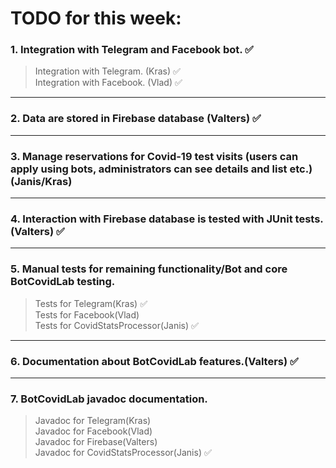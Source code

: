 # TODO for this week:
### 1. Integration with Telegram and Facebook bot. :white_check_mark: <br/>
> Integration with Telegram. (Kras) :white_check_mark: <br/>
> Integration with Facebook. (Vlad) :white_check_mark: <br/>
---
### 2. Data are stored in Firebase database (Valters) :white_check_mark: <br/>
---
### 3. Manage reservations for Covid-19 test visits (users can apply using bots, administrators can see details and list etc.)(Janis/Kras)<br/>
---
### 4. Interaction with Firebase database is tested with JUnit tests. (Valters) :white_check_mark: <br/>
---
### 5. Manual tests for remaining functionality/Bot and core BotCovidLab testing. <br/>
> Tests for Telegram(Kras) :white_check_mark: <br/>
> Tests for Facebook(Vlad) <br/>
> Tests for CovidStatsProcessor(Janis) :white_check_mark: <br/>
---
### 6. Documentation about BotCovidLab features.(Valters) :white_check_mark: <br/>
---
### 7. BotCovidLab javadoc documentation. <br/>
> Javadoc for Telegram(Kras) <br/>
> Javadoc for Facebook(Vlad) <br/>
> Javadoc for Firebase(Valters) <br/>
> Javadoc for CovidStatsProcessor(Janis) :white_check_mark: <br/>
